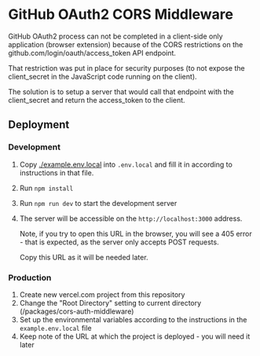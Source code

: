 # GitHub OAuth2 CORS Middleware

GitHub OAuth2 process can not be completed in a client-side only application
(browser extension) because of the CORS restrictions on the
github.com/login/oauth/access_token API endpoint.

That restriction was put in place for security purposes (to not expose the
client_secret in the JavaScript code running on the client).

The solution is to setup a server that would call that endpoint with the
client_secret and return the access_token to the client.

## Deployment

### Development

1. Copy [./example.env.local](./example.env.local) into `.env.local` and fill it
   in according to instructions in that file.
2. Run `npm install`
3. Run `npm run dev` to start the development server
4. The server will be accessible on the `http://localhost:3000` address.

   Note, if you try to open this URL in the browser, you will see a 405 error -
   that is expected, as the server only accepts POST requests.

   Copy this URL as it will be needed later.

### Production

1. Create new vercel.com project from this repository
2. Change the "Root Directory" setting to current directory
   (/packages/cors-auth-middleware)
3. Set up the environmental variables according to the instructions in the
   `example.env.local` file
4. Keep note of the URL at which the project is deployed - you will need it
   later
